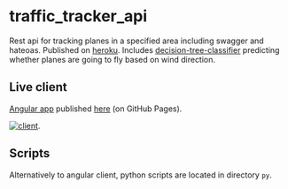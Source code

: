 # traffic_tracker_api

Rest api for tracking planes in a specified area including swagger and hateoas. Published on [heroku](https://traffic-tracker.herokuapp.com/swagger-ui.html).
Includes [decision-tree-classifier](https://github.com/j-o-e-d-o-e/ml_planes) predicting whether planes are going to fly based on wind direction.

## Live client

[Angular app](https://github.com/j-o-e-d-o-e/ng_traffic_tracker) published [here](https://j-o-e-d-o-e.github.io/traffic-tracker/day) (on GitHub Pages).

[![client](https://user-images.githubusercontent.com/26798159/65524223-bd890600-deed-11e9-8b39-dc82cec949c2.png)](https://j-o-e-d-o-e.github.io/traffic-tracker).

## Scripts

Alternatively to angular client, python scripts are located in directory `py`.
